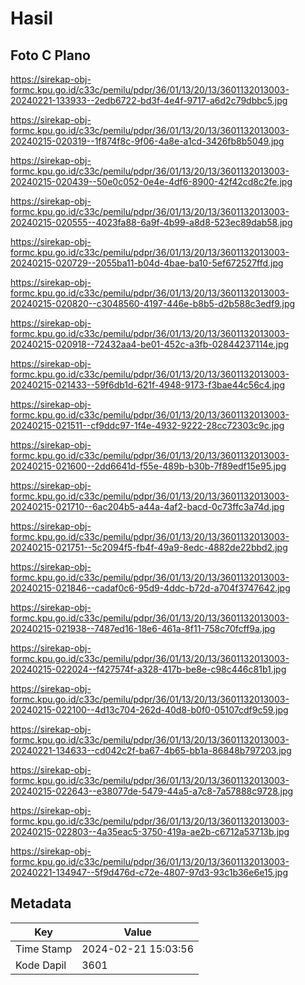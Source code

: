 # Hasil

## Foto C Plano

https://sirekap-obj-formc.kpu.go.id/c33c/pemilu/pdpr/36/01/13/20/13/3601132013003-20240221-133933--2edb6722-bd3f-4e4f-9717-a6d2c79dbbc5.jpg

https://sirekap-obj-formc.kpu.go.id/c33c/pemilu/pdpr/36/01/13/20/13/3601132013003-20240215-020319--1f874f8c-9f06-4a8e-a1cd-3426fb8b5049.jpg

https://sirekap-obj-formc.kpu.go.id/c33c/pemilu/pdpr/36/01/13/20/13/3601132013003-20240215-020439--50e0c052-0e4e-4df6-8900-42f42cd8c2fe.jpg

https://sirekap-obj-formc.kpu.go.id/c33c/pemilu/pdpr/36/01/13/20/13/3601132013003-20240215-020555--4023fa88-6a9f-4b99-a8d8-523ec89dab58.jpg

https://sirekap-obj-formc.kpu.go.id/c33c/pemilu/pdpr/36/01/13/20/13/3601132013003-20240215-020729--2055ba11-b04d-4bae-ba10-5ef672527ffd.jpg

https://sirekap-obj-formc.kpu.go.id/c33c/pemilu/pdpr/36/01/13/20/13/3601132013003-20240215-020820--c3048560-4197-446e-b8b5-d2b588c3edf9.jpg

https://sirekap-obj-formc.kpu.go.id/c33c/pemilu/pdpr/36/01/13/20/13/3601132013003-20240215-020918--72432aa4-be01-452c-a3fb-02844237114e.jpg

https://sirekap-obj-formc.kpu.go.id/c33c/pemilu/pdpr/36/01/13/20/13/3601132013003-20240215-021433--59f6db1d-621f-4948-9173-f3bae44c56c4.jpg

https://sirekap-obj-formc.kpu.go.id/c33c/pemilu/pdpr/36/01/13/20/13/3601132013003-20240215-021511--cf9ddc97-1f4e-4932-9222-28cc72303c9c.jpg

https://sirekap-obj-formc.kpu.go.id/c33c/pemilu/pdpr/36/01/13/20/13/3601132013003-20240215-021600--2dd6641d-f55e-489b-b30b-7f89edf15e95.jpg

https://sirekap-obj-formc.kpu.go.id/c33c/pemilu/pdpr/36/01/13/20/13/3601132013003-20240215-021710--6ac204b5-a44a-4af2-bacd-0c73ffc3a74d.jpg

https://sirekap-obj-formc.kpu.go.id/c33c/pemilu/pdpr/36/01/13/20/13/3601132013003-20240215-021751--5c2094f5-fb4f-49a9-8edc-4882de22bbd2.jpg

https://sirekap-obj-formc.kpu.go.id/c33c/pemilu/pdpr/36/01/13/20/13/3601132013003-20240215-021846--cadaf0c6-95d9-4ddc-b72d-a704f3747642.jpg

https://sirekap-obj-formc.kpu.go.id/c33c/pemilu/pdpr/36/01/13/20/13/3601132013003-20240215-021938--7487ed16-18e6-461a-8f11-758c70fcff9a.jpg

https://sirekap-obj-formc.kpu.go.id/c33c/pemilu/pdpr/36/01/13/20/13/3601132013003-20240215-022024--f427574f-a328-417b-be8e-c98c446c81b1.jpg

https://sirekap-obj-formc.kpu.go.id/c33c/pemilu/pdpr/36/01/13/20/13/3601132013003-20240215-022100--4d13c704-262d-40d8-b0f0-05107cdf9c59.jpg

https://sirekap-obj-formc.kpu.go.id/c33c/pemilu/pdpr/36/01/13/20/13/3601132013003-20240221-134633--cd042c2f-ba67-4b65-bb1a-86848b797203.jpg

https://sirekap-obj-formc.kpu.go.id/c33c/pemilu/pdpr/36/01/13/20/13/3601132013003-20240215-022643--e38077de-5479-44a5-a7c8-7a57888c9728.jpg

https://sirekap-obj-formc.kpu.go.id/c33c/pemilu/pdpr/36/01/13/20/13/3601132013003-20240215-022803--4a35eac5-3750-419a-ae2b-c6712a53713b.jpg

https://sirekap-obj-formc.kpu.go.id/c33c/pemilu/pdpr/36/01/13/20/13/3601132013003-20240221-134947--5f9d476d-c72e-4807-97d3-93c1b36e6e15.jpg


## Metadata

| Key        | Value               |
| ---------- | ------------------- |
| Time Stamp | 2024-02-21 15:03:56 |
| Kode Dapil | 3601                |



